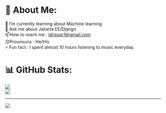 # 💫 About Me:
🔭 I’m currently learning about Machine learning<br>💬 Ask me about Jakarta EE/Django  <br>📫How to reach me : idrissqr1@gmail.com<br>😊Prounouns : He/His<br>⚡ Fun fact : I spent almost 10 hours listening to music everyday.



# 📊 GitHub Stats:
![](https://github-readme-streak-stats.herokuapp.com/?user=idriss111&theme=swift&hide_border=false)<br/>
![](https://github-readme-stats.vercel.app/api/top-langs/?username=idriss111&theme=swift&hide_border=false&include_all_commits=false&count_private=false&layout=compact)






---
[![](https://visitcount.itsvg.in/api?id=idriss111&icon=0&color=0)](https://visitcount.itsvg.in)


  
<!-- Proudly created with GPRM ( https://gprm.itsvg.in ) -->
